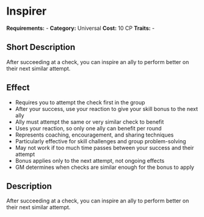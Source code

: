 # Inspirer

**Requirements:** -
**Category:** Universal
**Cost:** 10 CP
**Traits:** -


## Short Description
After succeeding at a check, you can inspire an ally to perform better on their next similar attempt.

## Effect
- Requires you to attempt the check first in the group
- After your success, use your reaction to give your skill bonus to the next ally
- Ally must attempt the same or very similar check to benefit
- Uses your reaction, so only one ally can benefit per round
- Represents coaching, encouragement, and sharing techniques
- Particularly effective for skill challenges and group problem-solving
- May not work if too much time passes between your success and their attempt
- Bonus applies only to the next attempt, not ongoing effects
- GM determines when checks are similar enough for the bonus to apply

## Description
After succeeding at a check, you can inspire an ally to perform better on their next similar attempt.